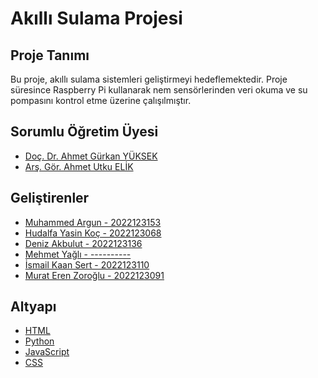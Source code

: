# Akıllı Sulama Projesi


## Proje Tanımı
Bu proje, akıllı sulama sistemleri geliştirmeyi hedeflemektedir. Proje süresince Raspberry Pi kullanarak nem sensörlerinden veri okuma ve su pompasını kontrol etme üzerine çalışılmıştır.

## Sorumlu Öğretim Üyesi
- [Doç. Dr. Ahmet Gürkan YÜKSEK](https://avesis.cumhuriyet.edu.tr/agyuksek)
- [Arş. Gör. Ahmet Utku ELİK](https://avesis.cumhuriyet.edu.tr/auelik)


## Geliştirenler
- [Muhammed Argun - 2022123153](https://github.com/muhammed-argun)
- [Hudalfa Yasin Koç - 2022123068](https://github.com/HudalfaKoc6462)
- [Deniz Akbulut - 2022123136]()
- [Mehmet Yağlı - ----------](https://github.com/Zaseon)
- [İsmail Kaan Sert - 2022123110]()
- [Murat Eren Zoroğlu - 2022123091]()


## Altyapı
- [HTML](https://html.com/)
- [Python](https://www.python.org/doc/)
- [JavaScript](https://developer.mozilla.org/en-US/docs/Web/JavaScript)
- [CSS](https://developer.mozilla.org/en-US/docs/Web/CSS)